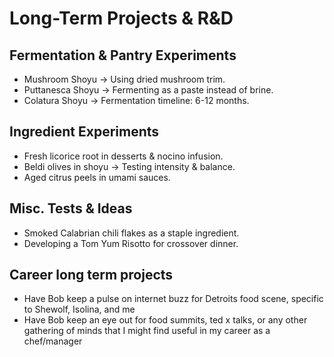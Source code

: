 # Long-Term Projects & R&D

## Fermentation & Pantry Experiments
- Mushroom Shoyu → Using dried mushroom trim.
- Puttanesca Shoyu → Fermenting as a paste instead of brine.
- Colatura Shoyu → Fermentation timeline: 6-12 months.

## Ingredient Experiments
- Fresh licorice root in desserts & nocino infusion.
- Beldi olives in shoyu → Testing intensity & balance.
- Aged citrus peels in umami sauces.

## Misc. Tests & Ideas
- Smoked Calabrian chili flakes as a staple ingredient.
- Developing a Tom Yum Risotto for crossover dinner.

## Career long term projects
- Have Bob keep a pulse on internet buzz for Detroits food scene, specific to Shewolf, Isolina, and me
- Have Bob keep an eye out for food summits, ted x talks, or any other gathering of minds that I might find useful in my career as a chef/manager 
